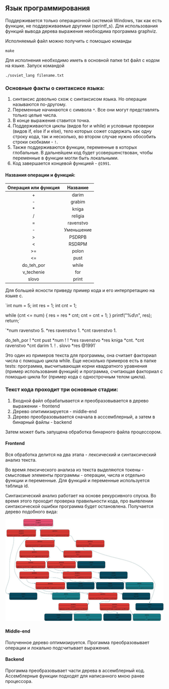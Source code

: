 ## Язык программирования

Поддерживается только операционной системой Windows, так как есть функции, не поддерживаемые другими (sprintf_s). Для использования функций вывода дерева выражения необходима программа graphviz.

Исполняемый файл можно получить с помощью команды 
```
make
```
Для исполнения необходимо иметь в основной папке txt файл с кодом на языке. Запуск командой 
```
./soviet_lang filename.txt
```

### Основные факты о синтаксисе языка:
1. синтаксис довольно схож с синтаксисом языка. Но операции называются по-другому.
2. Переменные начинаются с символа `*`. Все они могут представлять только целые числа.
3. В конце выражения ставится точка. 
4. Поддерживаются циклы (видов for и while) и условные проверки (видов if, else if и else), тело которых сожет содержать как одну строку кода, так и несколько, во втором случае нужно обособить строки скобками - `!`.
5. Также поддерживаются функции, переменные в которых глобальные. В дальнейшем код будет усовершенствован, чтобы переменные в функции могли быть локальными.
6. Код завершается концевой функцией - `@1991`. 

#### Названия операции и функций:

|   Операция или функция  | Название         |
|:-----------------------:|:----------------:|
| +                       | darim            |
| -                       | grabim           |
| *                       | kniga            |
| /                       | religia          |
| =                       | ravenstvo        |
| -                       | Уменьшение       |
| >                       | PSDRPB           |
| <                       | RSDRPM           |
| >=                      | polon            |
| <=                      | pust             |
| do_teh_por              | while            |
| v_techenie              | for              |
| slovo                   | print            |


Для большей ясности приведу пример кода и его интерпретацию на языке c.

`int num = 5;
int res = 1;
int cnt = 1;

while (cnt <= num)
{
    res = res * cnt;
    cnt = cnt + 1;
}
printf("%d\n", res);
return;`

`*num ravenstvo 5.
*res ravenstvo 1.
*cnt ravenstvo 1.

do_teh_por ! *cnt pust *num !
!
    *res ravenstvo *res kniga *cnt.
    *cnt ravenstvo *cnt darim 1.
!
.
slovo *res
@1991`

Это один из примеров текста для программы, она считает факториал числа с помощью цикла while. Еще несколько примеров есть в папке tests: программа, высчитывающая корни квадратного уравнения (пример использования функций) и программа, считающая факториал с помощью цикла for (пример кода с однострочным телом цикла).

### Текст кода проходит три основные стадии:

1. Входной файл обрабатывается и преобразовывается в дерево выражении - frontend
2. Дерево опитимизируется - middle-end
3. Дерево преобразовывается сначала в асссемблерный, а затем в бинарный файлы - backend

Затем может быть запущена обработка бинарного файла процессором.

#### Frontend

Вся обработка делится на два этапа - лексический и синтаксический анализ текста.

Во время лексического анализа из текста выделяются токены - смысловые элементы программы - операции, числа и отдельно функции и переменные. Для функций и переменные используется таблица id.

Синтаксический анализ работает на основе рекурсивного спуска. Во время этого проходит проверка правильности кода, про выявлении синтаксической ошибки программа будет остановлена. Получается дерево подобного вида:

![image](https://github.com/gnnpdr/lang/raw/main/image/image.jpeg)

#### Middle-end

Полученное дерево оптимизируется. Прогамма преобразовывает операции и локально подсчитывает выражения.

#### Backend

Прогамма преобразовывает части дерева в ассемблерный код. Ассемблерные функции подходят для написанного мною ранее процессора.